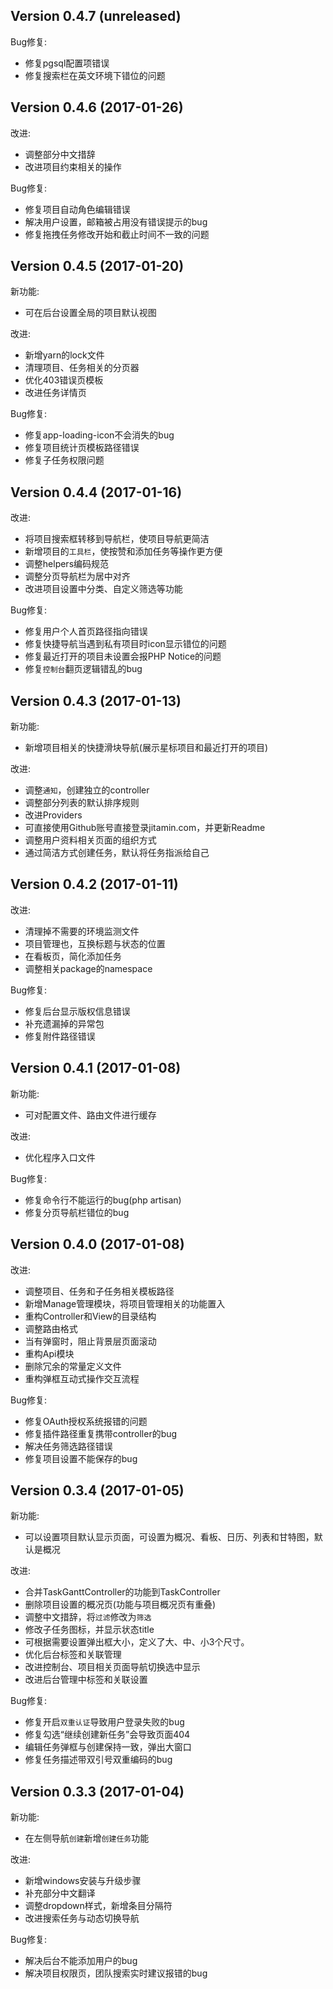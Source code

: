 Version 0.4.7 (unreleased)
--------------------------

Bug修复:

* 修复pgsql配置项错误
* 修复搜索栏在英文环境下错位的问题

Version 0.4.6 (2017-01-26)
--------------------------

改进:

* 调整部分中文措辞
* 改进项目约束相关的操作

Bug修复:

* 修复项目自动角色编辑错误
* 解决用户设置，邮箱被占用没有错误提示的bug
* 修复拖拽任务修改开始和截止时间不一致的问题

Version 0.4.5 (2017-01-20)
--------------------------

新功能:

* 可在后台设置全局的项目默认视图

改进:

* 新增yarn的lock文件
* 清理项目、任务相关的分页器
* 优化403错误页模板
* 改进任务详情页

Bug修复:

* 修复app-loading-icon不会消失的bug
* 修复项目统计页模板路径错误
* 修复子任务权限问题

Version 0.4.4 (2017-01-16)
--------------------------

改进:

* 将项目搜索框转移到导航栏，使项目导航更简洁
* 新增项目的`工具栏`，使按赞和添加任务等操作更方便
* 调整helpers编码规范
* 调整分页导航栏为居中对齐
* 改进项目设置中分类、自定义筛选等功能

Bug修复:

* 修复用户个人首页路径指向错误
* 修复快捷导航当遇到私有项目时icon显示错位的问题
* 修复最近打开的项目未设置会报PHP Notice的问题
* 修复`控制台`翻页逻辑错乱的bug

Version 0.4.3 (2017-01-13)
--------------------------

新功能:

* 新增项目相关的快捷滑块导航(展示星标项目和最近打开的项目)

改进:

* 调整`通知`，创建独立的controller
* 调整部分列表的默认排序规则
* 改进Providers
* 可直接使用Github账号直接登录jitamin.com，并更新Readme
* 调整用户资料相关页面的组织方式
* 通过简洁方式创建任务，默认将任务指派给自己

Version 0.4.2 (2017-01-11)
--------------------------

改进:

* 清理掉不需要的环境监测文件
* 项目管理也，互换标题与状态的位置
* 在看板页，简化添加任务
* 调整相关package的namespace

Bug修复:

* 修复后台显示版权信息错误
* 补充遗漏掉的异常包
* 修复附件路径错误


Version 0.4.1 (2017-01-08)
--------------------------

新功能:

* 可对配置文件、路由文件进行缓存

改进:

* 优化程序入口文件

Bug修复:

* 修复命令行不能运行的bug(php artisan)
* 修复分页导航栏错位的bug

Version 0.4.0 (2017-01-08)
--------------------------

改进:

* 调整项目、任务和子任务相关模板路径
* 新增Manage管理模块，将项目管理相关的功能置入
* 重构Controller和View的目录结构
* 调整路由格式
* 当有弹窗时，阻止背景层页面滚动
* 重构Api模块
* 删除冗余的常量定义文件
* 重构弹框互动式操作交互流程

Bug修复:

* 修复OAuth授权系统报错的问题
* 修复插件路径重复携带controller的bug
* 解决任务筛选路径错误
* 修复项目设置不能保存的bug

Version 0.3.4 (2017-01-05)
--------------------------

新功能:

* 可以设置项目默认显示页面，可设置为概况、看板、日历、列表和甘特图，默认是概况

改进:

* 合并TaskGanttController的功能到TaskController
* 删除项目设置的概况页(功能与项目概况页有重叠)
* 调整中文措辞，将`过滤`修改为`筛选`
* 修改子任务图标，并显示状态title
* 可根据需要设置弹出框大小，定义了大、中、小3个尺寸。
* 优化后台标签和关联管理
* 改进控制台、项目相关页面导航切换选中显示
* 改进后台管理中标签和关联设置

Bug修复:

* 修复开启`双重认证`导致用户登录失败的bug
* 修复勾选“继续创建新任务”会导致页面404
* 编辑任务弹框与创建保持一致，弹出大窗口
* 修复任务描述带双引号双重编码的bug

Version 0.3.3 (2017-01-04)
--------------------------

新功能:

* 在左侧导航`创建`新增`创建任务`功能

改进:

* 新增windows安装与升级步骤
* 补充部分中文翻译
* 调整dropdown样式，新增条目分隔符
* 改进搜索任务与动态切换导航

Bug修复:

* 解决后台不能添加用户的bug
* 解决项目权限页，团队搜索实时建议报错的bug